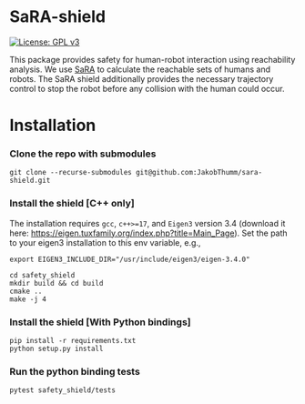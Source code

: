 # SaRA-shield
[![License: GPL v3](https://img.shields.io/badge/License-GPLv3-blue.svg)](https://www.gnu.org/licenses/gpl-3.0)

This package provides safety for human-robot interaction using reachability analysis.
We use [SaRA](https://github.com/Sven-Schepp/SaRA) to calculate the reachable sets of humans and robots.
The SaRA shield additionally provides the necessary trajectory control to stop the robot before any collision with the human could occur.

# Installation
### Clone the repo with submodules
```
git clone --recurse-submodules git@github.com:JakobThumm/sara-shield.git
```
### Install the shield [C++ only]
The installation requires `gcc`, `c++>=17`, and `Eigen3` version 3.4 (download it here: https://eigen.tuxfamily.org/index.php?title=Main_Page).
Set the path to your eigen3 installation to this env variable, e.g.,
```
export EIGEN3_INCLUDE_DIR="/usr/include/eigen3/eigen-3.4.0"
```

```
cd safety_shield
mkdir build && cd build
cmake ..
make -j 4
```
### Install the shield [With Python bindings]
```
pip install -r requirements.txt
python setup.py install
```
### Run the python binding tests
```
pytest safety_shield/tests
```